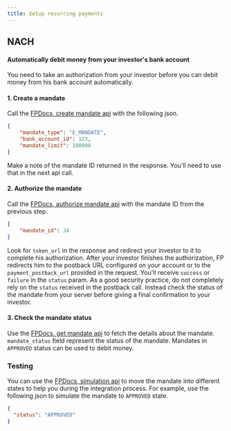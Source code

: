 ```yaml
---
title: Setup recurring payments
---
```

## NACH
#### Automatically debit money from your investor's bank account

You need to take an authorization from your investor before you can debit money from his bank account automatically.

#### 1. Create a mandate

Call the [FPDocs, create mandate api](https://fintechprimitives.com/api/#create-an-e-mandate) with the following json.

```json
{
	"mandate_type": "E_MANDATE",
	"bank_account_id": 123,
	"mandate_limit": 100000
}
```
Make a note of the mandate ID returned in the response. You'll need to use that in the next api call.

#### 2. Authorize the mandate

Call the [FPDocs, authorize mandate api]() with the mandate ID from the previous step.

```json
{
	"mandate_id": 34
}
```

Look for `token_url` in the response and redirect your investor to it to complete his authorization. After your investor finishes the authorization, FP redirects him to the postback URL configured on your account or to the `payment_postback_url` provided in the request. You'll receive `success` or `failure` in the `status` param. As a good security practice, do not completely rely on the `status` received in the postback call. Instead check the status of the mandate from your server before giving a final confirmation to your investor.  

#### 3. Check the mandate status

Use the [FPDocs, get mandate api](https://fintechprimitives.com/api/#fetch-a-mandate) to fetch the details about the mandate. `mandate_status` field represent the status of the mandate. Mandates in `APPROVED` status can be used to debit money.  

### Testing

You can use the [FPDocs, simulation api](https://fintechprimitives.com/api/#post-mandate-simulation) to move the mandate into different states to help you during the integration process. For example, use the following json to simulate the mandate to `APPROVED` state.

```json
{
  "status": "APPROVED"
}
```